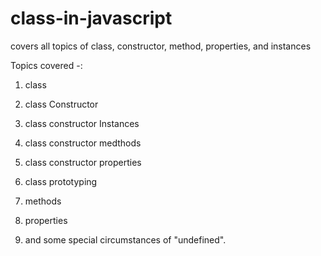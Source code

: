 # class-in-javascript
covers all topics of class, constructor, method, properties, and instances


Topics covered -:

1) class

2) class Constructor

3) class constructor Instances

4) class constructor medthods

5) class constructor properties

6) class prototyping
 
7) methods

8) properties

9) and some special circumstances of "undefined".
